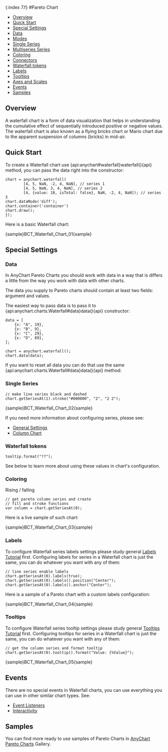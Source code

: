 {:index 7.f}
#Pareto Chart

* [Overview](#overview)
* [Quick Start](#quick_start)
* [Special Settings](#special_settings)
 * [Data](#data)
 * [Modes](#modes)
 * [Single Series](#series)
 * [Multiseries Series](#series)
 * [Coloring](#coloring)
 * [Connectors](#connectors)
 * [Waterfall tokens](#wtarefall_tokens) 
 * [Labels](#labels)
 * [Tooltips](#tooltips)
 * [Axes and Scales](#axes_and_scales)
* [Events](#events)
* [Samples](#samples)

## Overview

A waterfall chart is a form of data visualization that helps in understanding the cumulative effect of sequentially introduced positive or negative values. The waterfall chart is also known as a flying bricks chart or Mario chart due to the apparent suspension of columns (bricks) in mid-air.

## Quick Start

To create a Waterfall chart use {api:anychart#waterfall}waterfall(){api} method, you can pass the data right into the constructor:

```
chart = anychart.waterfall(
        [4, 5, NaN, -2, 4, NaN], // series 1
        [4, 5, NaN, 3, 4, NaN], // series 2
        [4, {value: 10, isTotal: false}, NaN, -2, 4, NaN]); // series 3
chart.dataMode('diff');
chart.container('container')
chart.draw();
});
```

Here is a basic Waterfall chart:

{sample}BCT\_Waterfall\_Chart\_01{sample}

## Special Settings

### Data

In AnyChart Pareto Charts you should work with data in a way that is differs a little from the way you work with data with other charts.

The data you supply to Pareto charts should contain at least two fields: argument and values.

The easiest way to pass data is to pass it to {api:anychart.charts.Waterfall#data}data(){api} constructor:

```
data = [
    {x: "A", 19},
    {x: "B", 9},
    {x: "C", 29},
    {x: "D", 89},
];

chart = anychart.waterfall();
chart.data(data);
```

If you want to reset all data you can do that use the same {api:anychart.charts.Waterfall#data}data(){api} method:

### Single Series


```
// make line series black and dashed
chart.getSeriesAt(1).stroke("#000000", "2", "2 2");
```

{sample}BCT\_Waterfall\_Chart\_02{sample}

If you need more information about configuring series, please see:
- [General Settings](General_Settings)
- [Column Chart](Column_Chart)

### Waterfall tokens

```
tooltip.format("??");
```

See below to learn more about using these values in chart's configuration.

### Coloring

Rising / falling

```
// get pareto column series and create
// fill and stroke functions
var column = chart.getSeriesAt(0);
```

Here is a live sample of such chart:

{sample}BCT\_Waterfall\_Chart\_03{sample}

### Labels

To configure Waterfall series labels settings please study general [Labels Tutorial](../Common_Settings/Labels) first. Configuring labels for series in a Waterfall chart is just the same, you can do whatever you want with any of them:

```
// line series enable labels
chart.getSeriesAt(0).labels(true);
chart.getSeriesAt(0).labels().position("Center");
chart.getSeriesAt(0).labels().anchor("Center");
```

Here is a sample of a Pareto chart with a custom labels configuration:

{sample}BCT\_Waterfall\_Chart\_04{sample}

### Tooltips

To configure Waterfall series tooltip settings please study general [Tooltips Tutorial](../Common_Settings/Tooltip) first. Configuring tooltips for series in a Waterfall chart is just the same, you can do whatever you want with any of them:

```
// get the column series and format tooltip
chart.getSeriesAt(0).tooltip().format("Value: {%Value}");
```

{sample}BCT\_Waterfall\_Chart\_05{sample}


## Events

There are no special events in Waterfall charts, you can use everything you can use in other similar chart types. See:
- [Event Listeners](../Common_Settings/Event_Listeners)
- [Interactivity](../Common_Settings/Interactivity)

## Samples

You can find more ready to use samples of Pareto Charts in [AnyChart Pareto Charts](https://www.anychart.com/products/anychart/gallery/Pareto_Charts/) Gallery.